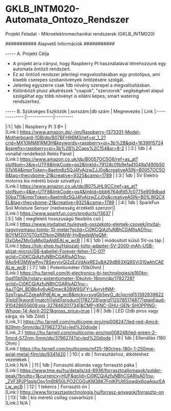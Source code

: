 # GKLB_INTM020-Automata_Ontozo_Rendszer
Projekt Feladat - Mikroelektromechanikai rendszerek (GKLB_INTM020)

########### Alapvető Információk ###########


----- A. Projekt Célja 
 
- A projekt arra irányul, hogy Raspberry PI használatával létrehozzunk egy automata öntöző rendszert.
- Ez az öntöző rendszer jelenlegi megvalosításában egy prototípus, ami kisebb cserepes szobanövények öntözésére szolgál.
- Jelenleg egyszerre csak 1db növény szerepel a megvalósításban.
- Különböző plusz alkatrészek "csapok", "szenzorok" segítségével alapul szolgálhat egy több növényt is ellátni képes, smart watering rendszerhez.

----- B. Szükséges Eszközök
|:sorszám:|db szám | Megnevezés | Link
|:-------------:|-------------|---------

|:1:| 1db | Raspberry Pi 3 B+ |<br>[Link:] https://www.amazon.de/-/en/Raspberry-1373331-Model-Motherboard-1GB/dp/B07BFH96M3/ref=sr_1_2?crid=MX10MM81RM3H&keywords=raspberry+pi+3b%2B&qid=1639915724&sprefix=raspberry+pi+3b%2B%2Caps%2C154&sr=8-2 |
|:2:| 1db | 4 vonallal rendelkező Relés Panel |<br>[Link:] https://www.amazon.co.uk/dp/B0057OC5O8/ref=as_at?slotNum=3&ie=UTF8&linkCode=gs2&linkId=79128c0fb9efa41048a1490b5007a164&imprToken=8aetm8z5QJ4fvAjzwZJJ0g&creativeASIN=B0057OC5O8&tag=thecybome-21&creative=9325&camp=1789 |
|:3:| 1db | 5V Elektro motoros kis méretű búvár szivattyú |<br>[Link:] https://www.amazon.co.uk/dp/B075JHL9CC/ref=as_at?slotNum=4&ie=UTF8&linkCode=gs4&linkId=bbb6764dfd57c0775e909dbad50ba711&imprToken=8aetm8z5QJ4fvAjzwZJJ0g&creativeASIN=B01LWQCXEL&tag=thecybome-21&creative=9325&camp=1789 |
|:4:| 1db | SparkFun Soil Moisture Sensor (nedvesség érzékelő szenzor)|<br>[Link:] https://www.sparkfun.com/products/13637 |	
|:5:| 1db | megfelelő hosszuságú flexibilis cső |<br>[Link:] https://www.invitalpet.hu/egyeb-osszekoto-elemek-csovek/invital-nagynyomasu-tomlo-10-meter?gclid=Cj0KCQiAzfuNBhCGARIsAD1nu-8OYM1Z07GT0zlfZfbim2RMiIW-HyBwdpWlgQM-I3xOAeZMvGaMxj0aAldlEALw_wcB |
|:6:| 1db | módosított külső 5V-os táp |<br>[Link:] https://tok-shop.hu/Halozati-tolto-adapter-5V-2000-mAh-USB-aljzat-microUSB-kabellel-Forever-feher-TC-01?gclid=Cj0KCQiAzfuNBhCGARIsAD1nu-9Ao94l3MWwPny78SevyivQl2zEzVdAjxRE2uBA29dB63XQ9SVi310aAhCAEALw_wcB |
|:7:| 1db | Potentiométer (10kOhm) |<br>[Link:] https://hu.farnell.com/tt-electronics-bi-technologies/p160kn-0qd15b10k/rotary-potentiometer-10kohm-16mm/dp/1782728?gclid=Cj0KCQiAzfuNBhCGARIsAD1nu--AaJTQH_BDBb4y6vAlDmec82BW9SiFY-LAyryHNM-SzqTraqJCZekaAlPdEALw_wcB&mckv=svgGb5eyG_dc|pcrid|513928396223|plid||kword||match||slid||product|1782728|pgrid|120785174877|ptaid|aud-910428655609:pla-327846201734|&CMP=KNC-GHU-GEN-SHOPPING-Whoop-14-April-2021&gross_price=true |
|:8:| 3db | LED (2db piros vagy sárga, és 1db Zöld) |<br>[Link_1:] https://hu.farnell.com/multicomp-pro/mp008247/led-red-4mcd-629nm-5mm/dp/3796273?st=led%20diode |<br>[Link_2:] https://hu.farnell.com/multicomp-pro/mp008248/led-green-2-5mcd-572nm-5mm/dp/3796274?st=led%20diode |
|:9:| 1db | Ellenállás (180 Ohm) |<br>[Link:] https://hu.farnell.com/multicomp/mf25-180r/res-180r-1-250mw-axial-metal-film/dp/9341420 |
|:10:| x db | forrasztáshoz, átkötéshez vezetékek |<br>[Link:] N/A |
|:11:| 1db | Forrasztó állomás  vagy forrasztó páka |<br>[Link:] https://www.tme.eu/hu/details/zd-8936/forrasztoallomasok/solder-peak/?brutto=1&currency=HUF&gclid=Cj0KCQiAzfuNBhCGARIsAD1nu-_ZVF3PJP1aslpOpv1mBtR50LPO2CGGuKM38K7FnIKPUt6Sswdix6oaAqurEALw_wcB |
|:12:| 1 tekercs | Forrasztó ón |<br>[Link:] https://www.forrasztastechnologia.hu/forrasz-anyagok/forraszto-on |
|:13:| 1db | kis méretű csillag csavarhúzó |<br>[Link:] N/A |
